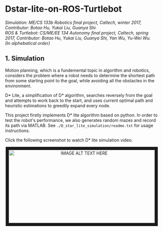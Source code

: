 # Dstar-lite-on-ROS-Turtlebot
*Simulation: ME/CS 133b Robotics final project, Caltech, winter 2017, Contributor: Botao Hu, Yukai Liu, Guanya Shi.*  
*ROS & Turtlebot: CS/ME/EE 134 Autonomy final project, Caltech, spring 2017, Contributor: Botao Hu, Yukai Liu, Guanya Shi, Yan Wu, Yu-Wei Wu.  
(In alphebatical order)*

## 1. Simulation

Motion planning, which is a fundemental topic in algorithm and robotics, considers the problem where a robot needs to determine the shortest path from some starting point to the goal, while avoiding all the obstacles in the environment.

D* Lite, a simplification of D* algorithm, searches reversely from the goal and attempts to work back to the start, and uses current optimal path and heuristic estimations to greedily expand every node.

This project firstly implements D* lite algorithm based on python. In order to test the robot's performance, we also generates random mazes and record its path via MATLAB. See `./D_star_lite_simulation/readme.txt` for usage instructions.

Click the following screenshot to watch D* lite simulation video.

<p align="center">
<a href="http://www.youtube.com/watch?feature=player_embedded&v=h6H3n0BNXi8
" target="_blank"><img src="http://img.youtube.com/vi/h6H3n0BNXi8/maxresdefault.jpg" 
alt="IMAGE ALT TEXT HERE" width="480" height="240" border="10" /></a>
</p>
